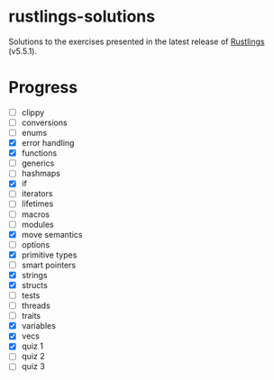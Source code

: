 # rustlings-solutions

Solutions to the exercises presented in the latest release of [Rustlings](https://github.com/rust-lang/rustlings) (v5.5.1).

# Progress

- [ ] clippy
- [ ] conversions
- [ ] enums
- [x] error handling
- [x] functions
- [ ] generics
- [ ] hashmaps
- [x] if
- [ ] iterators
- [ ] lifetimes
- [ ] macros
- [ ] modules
- [x] move semantics
- [ ] options
- [x] primitive types
- [ ] smart pointers
- [x] strings
- [x] structs
- [ ] tests
- [ ] threads
- [ ] traits
- [x] variables
- [x] vecs
- [x] quiz 1
- [ ] quiz 2
- [ ] quiz 3